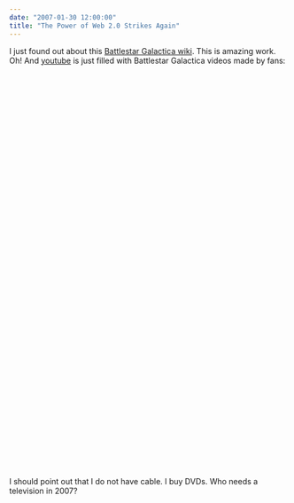 ```yaml
---
date: "2007-01-30 12:00:00"
title: "The Power of Web 2.0 Strikes Again"
---
```




I just found out about this [Battlestar Galactica wiki](http://en.battlestarwiki.org/wiki/Portal:Battlestar_Galactica_%28RDM%29). This is amazing work.
Oh! And [youtube](https://www.youtube.com/) is just filled with Battlestar Galactica videos made by fans:

<object width="425" height="350"><param name="movie" value="http://www.youtube.com/v/rTEfTsgra00"></param><param name="wmode" value="transparent"></param><embed src="https://www.youtube.com/v/rTEfTsgra00" type="application/x-shockwave-flash" wmode="transparent" width="425" height="350"></embed></object>

<object width="425" height="350"><param name="movie" value="http://www.youtube.com/v/jwbY1OTlP4o"></param><param name="wmode" value="transparent"></param><embed src="https://www.youtube.com/v/jwbY1OTlP4o" type="application/x-shockwave-flash" wmode="transparent" width="425" height="350"></embed></object>

I should point out that I do not have cable. I buy DVDs. Who needs a television in 2007?

